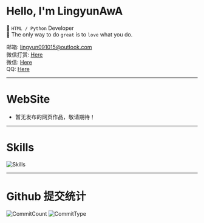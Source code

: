 # Hello, I'm LingyunAwA

👦 `HTML / Python` Developer\
📝 The only way to do `great` is to `love` what you do.

邮箱: [lingyun091015@outlook.com](mailto:lingyun091015@outlook.com)\
微信打赏: [Here](https://lingyunawa.top/static/img/wxzsm.png)\
微信: [Here](https://lingyunawa.top/static/img/wx.png)\
QQ: [Here](https://lingyunawa.top/static/img/qq.png)

---

# WebSite
 - 暂无发布的网页作品，敬请期待！
   
---

# Skills

![Skills](https://skillicons.dev/icons?i=html,css,less,javascript,vue,markdown,nodejs,npm,python,sqlite,git,vscode,visualstudio,github,githubactions,windows,linux&perline=18)

---

# Github 提交统计
![CommitCount](https://camo.githubusercontent.com/10836eb7650d7690f85eb64a6781646da1c77c2e532445430a781e2c7cf54001/687474703a2f2f6769746875622d70726f66696c652d73756d6d6172792d63617264732e76657263656c2e6170702f6170692f63617264732f73746174733f757365726e616d653d4a696e674861692d4c696e6779756e267468656d653d676974687562) ![CommitType](https://camo.githubusercontent.com/0597ed03731c36ce95a6bffe567f7ddb1c415395655bcb7ef7b24ba223c04716/687474703a2f2f6769746875622d70726f66696c652d73756d6d6172792d63617264732e76657263656c2e6170702f6170692f63617264732f6d6f73742d636f6d6d69742d6c616e67756167653f757365726e616d653d4a696e674861692d4c696e6779756e267468656d653d676974687562)
